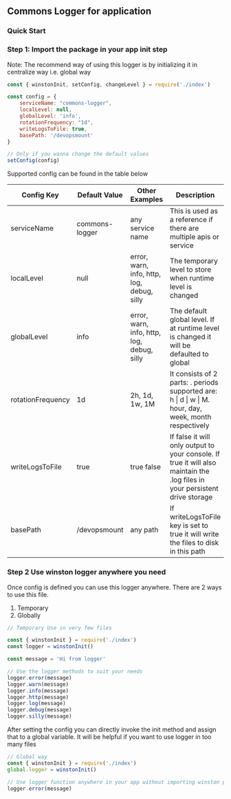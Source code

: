 ## Commons Logger for application

### Quick Start

### Step 1: Import the package in your app init step

Note: The recommend way of using this logger is by initializing it in centralize way i.e. global way

```javascript
const { winstonInit, setConfig, changeLevel } = require('./index')

const config = {
    serviceName: "commons-logger",
    localLevel: null,
    globalLevel: 'info',
    rotationFrequency: "1d",
    writeLogsToFile: true,
    basePath: '/devopsmount'
}

// Only if you wanna change the default values
setConfig(config)
```

Supported config can be found in the table below

| **Config Key**    | **Default Value** | **Other Examples**                         | **Description**                                                                                                             |
|-------------------|-------------------|--------------------------------------------|-----------------------------------------------------------------------------------------------------------------------------|
| serviceName       | commons-logger    | any service name                           | This is used as a reference if there are multiple apis or service                                                           |
| localLevel        | null              | error, warn, info, http, log, debug, silly | The temporary level to store when runtime level is changed                                                                  |
| globalLevel       | info              | error, warn, info, http, log, debug, silly | The default global level. If at runtime level is changed it will be defaulted to global                                     |
| rotationFrequency | 1d                | 2h, 1d, 1w, 1M                             | It consists of 2 parts: <number><period>. periods supported are: h \| d \| w \| M. hour, day, week, month respectively      |
| writeLogsToFile   | true              | true false                                 | If false it will only output to your console. If true it will also maintain the .log files in your persistent drive storage |
| basePath          | /devopsmount      | any path                                   | If writeLogsToFile key is set to true it will write the files to disk in this path                                          |


### Step 2 Use winston logger anywhere you need

Once config is defined you can use this logger anywhere. There are 2 ways to use this file. 
1. Temporary 
2. Globally 

```javascript
// Temporary Use in very few files

const { winstonInit } = require('./index')
const logger = winstonInit()

const message = 'Hi from logger'

// Use the logger methods to suit your needs
logger.error(message)
logger.warn(message)
logger.info(message)
logger.http(message)
logger.log(message)
logger.debug(message)
logger.silly(message)

```

After setting the config you can directly invoke the init method and assign that to a global variable. It will be helpful if you want to use logger in too many files

```javascript
// Global way
const { winstonInit } = require('./index')
global.logger = winstonInit()

// Use logger function anywhere in your app without importing winston package 
logger.error(message)
```